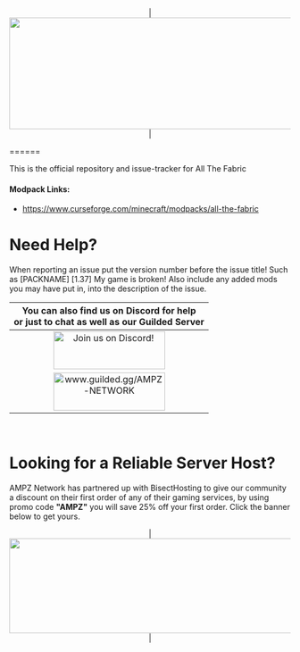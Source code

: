 <p align="center">
| <img src="https://www.bisecthosting.com/images/CF/All_The_Forge_6/BH_ATF6_Header.png" alt="Get your server today!"  width="1920" height="200"></a>|
</p>
======

This is the official repository and issue-tracker for All The Fabric
    
#### Modpack Links: 
+ https://www.curseforge.com/minecraft/modpacks/all-the-fabric
  
Need Help?
======
When reporting an issue put the version number before the issue title! Such as [PACKNAME] [1.37] My game is broken! Also include any added mods you may have put in, into the description of the issue. 
 

|You can also find us on Discord for help<br>or just to chat as well as our Guilded Server|
|:------------:|
|<a href="https://discord.gg/enrpMDd"><img src="https://discordapp.com/assets/fc0b01fe10a0b8c602fb0106d8189d9b.png" alt="Join us on Discord!"  width="200" height="68"></a>|
|<a href="https://www.guilded.gg/AMPZ-NETWORK"><img src="https://i.imgur.com/YQ9B9Eg.png" alt="www.guilded.gg/AMPZ-NETWORK"  width="200" height="68"></a>|
<br>

Looking for a Reliable Server Host?
======
AMPZ Network has partnered up with BisectHosting to give our community a discount on their first order of any of their gaming services, by using promo code **"AMPZ"** you will save 25% off your first order. Click the banner below to get yours. 

<p align="center">
| <a href="https://bisecthosting.com/AMPZ"><img src="https://www.bisecthosting.com/images/CF/All_The_Forge_6/BH_ATF6_PromoCard.png" alt="Get your server today!"  width="1920" height="170"></a>|
</p>
